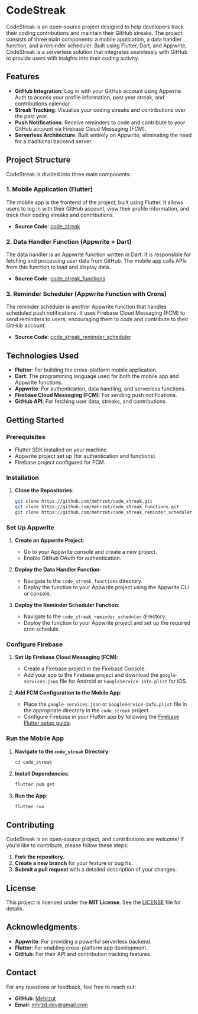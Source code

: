 # CodeStreak

CodeStreak is an open-source project designed to help developers track their coding contributions and maintain their GitHub streaks. The project consists of three main components: a mobile application, a data handler function, and a reminder scheduler. Built using Flutter, Dart, and Appwrite, CodeStreak is a serverless solution that integrates seamlessly with GitHub to provide users with insights into their coding activity.



## Features

- **GitHub Integration**: Log in with your GitHub account using Appwrite Auth to access your profile information, past year streak, and contributions calendar.
- **Streak Tracking**: Visualize your coding streaks and contributions over the past year.
- **Push Notifications**: Receive reminders to code and contribute to your GitHub account via Firebase Cloud Messaging (FCM).
- **Serverless Architecture**: Built entirely on Appwrite, eliminating the need for a traditional backend server.



## Project Structure

CodeStreak is divided into three main components:

### 1. **Mobile Application (Flutter)**
The mobile app is the frontend of the project, built using Flutter. It allows users to log in with their GitHub account, view their profile information, and track their coding streaks and contributions.

- **Source Code**: [code_streak](https://github.com/mehrzut/code_streak)

### 2. **Data Handler Function (Appwrite + Dart)**
The data handler is an Appwrite function written in Dart. It is responsible for fetching and processing user data from GitHub. The mobile app calls APIs from this function to load and display data.

- **Source Code**: [code_streak_functions](https://github.com/mehrzut/code_streak_functions)

### 3. **Reminder Scheduler (Appwrite Function with Crons)**
The reminder scheduler is another Appwrite function that handles scheduled push notifications. It uses Firebase Cloud Messaging (FCM) to send reminders to users, encouraging them to code and contribute to their GitHub account.

- **Source Code**: [code_streak_reminder_scheduler](https://github.com/mehrzut/code_streak_reminder_scheduler)


## Technologies Used

- **Flutter**: For building the cross-platform mobile application.
- **Dart**: The programming language used for both the mobile app and Appwrite functions.
- **Appwrite**: For authentication, data handling, and serverless functions.
- **Firebase Cloud Messaging (FCM)**: For sending push notifications.
- **GitHub API**: For fetching user data, streaks, and contributions.


## Getting Started

### Prerequisites
- Flutter SDK installed on your machine.
- Appwrite project set up (for authentication and functions).
- Firebase project configured for FCM.

### Installation

1. **Clone the Repositories**:
   ```bash
   git clone https://github.com/mehrzut/code_streak.git
   git clone https://github.com/mehrzut/code_streak_functions.git
   git clone https://github.com/mehrzut/code_streak_reminder_scheduler.git
   ```

### Set Up Appwrite

1. **Create an Appwrite Project**:
   - Go to your Appwrite console and create a new project.
   - Enable GitHub OAuth for authentication.

2. **Deploy the Data Handler Function**:
   - Navigate to the `code_streak_functions` directory.
   - Deploy the function to your Appwrite project using the Appwrite CLI or console.

3. **Deploy the Reminder Scheduler Function**:
   - Navigate to the `code_streak_reminder_scheduler` directory.
   - Deploy the function to your Appwrite project and set up the required cron schedule.


### Configure Firebase

1. **Set Up Firebase Cloud Messaging (FCM)**:
   - Create a Firebase project in the Firebase Console.
   - Add your app to the Firebase project and download the `google-services.json` file for Android or `GoogleService-Info.plist` for iOS.

2. **Add FCM Configuration to the Mobile App**:
   - Place the `google-services.json` or `GoogleService-Info.plist` file in the appropriate directory in the `code_streak` project.
   - Configure Firebase in your Flutter app by following the [Firebase Flutter setup guide](https://firebase.flutter.dev/docs/overview).


### Run the Mobile App

1. **Navigate to the `code_streak` Directory**:
   ```bash
   cd code_streak
   ```
2. **Install Dependencies**:
   ```bash
   flutter pub get
   ```
3. **Run the App**:
   ```bash
   flutter run
   ```

## Contributing

CodeStreak is an open-source project, and contributions are welcome! If you'd like to contribute, please follow these steps:

1. **Fork the repository.**
2. **Create a new branch** for your feature or bug fix.
3. **Submit a pull request** with a detailed description of your changes.

## License

This project is licensed under the **MIT License**. See the [LICENSE](https://github.com/mehrzut/code_streak/blob/master/LICENSE) file for details.

## Acknowledgments

- **Appwrite**: For providing a powerful serverless backend.
- **Flutter**: For enabling cross-platform app development.
- **GitHub**: For their API and contribution tracking features.

## Contact

For any questions or feedback, feel free to reach out:

- **GitHub**: [Mehrzut](https://github.com/mehrzut)
- **Email**: mhrzd.dev@gmail.com
